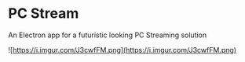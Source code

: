 # PC Stream

An Electron app for a futuristic looking PC Streaming solution

![https://i.imgur.com/J3cwfFM.png](https://i.imgur.com/J3cwfFM.png)
